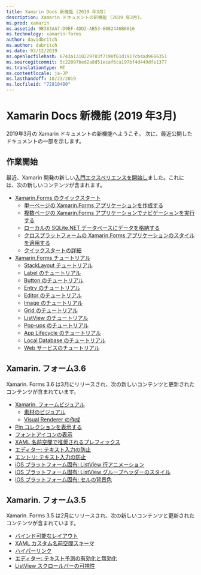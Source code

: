 ```yaml
---
title: Xamarin Docs 新機能 (2019 年3月)
description: Xamarin ドキュメントの新機能 (2019 年3月)。
ms.prod: xamarin
ms.assetid: 9B383AA7-D9EF-4DD2-AB53-6082446B6016
ms.technology: xamarin-forms
author: davidbritch
ms.author: dabritch
ms.date: 03/12/2019
ms.openlocfilehash: 6743a1310229783f7198f61d1917cb4ad9666351
ms.sourcegitcommit: 5c22097bed2a8d51ecaf6ca197bf4d449dfe1377
ms.translationtype: MT
ms.contentlocale: ja-JP
ms.lasthandoff: 10/23/2019
ms.locfileid: "72810480"
---
```

# <a name="xamarin-docs-whats-new-march-2019"></a>Xamarin Docs 新機能 (2019 年3月)

2019年3月の Xamarin ドキュメントの新機能へようこそ。 次に、最近公開したドキュメントの一部を示します。

## <a name="get-started"></a>作業開始

最近、Xamarin 開発の新しい[入門エクスペリエンスを開始し](~/get-started/index.yml)ました。これには、次の新しいコンテンツが含まれます。

- [Xamarin.Forms のクイックスタート](~/get-started/quickstarts/index.yml)
  - [単一ページの Xamarin.Forms アプリケーションを作成する](~/get-started/quickstarts/single-page.md)
  - [複数ページの Xamarin.Forms アプリケーションでナビゲーションを実行する](~/get-started/quickstarts/multi-page.md)
  - [ローカルの SQLite.NET データベースにデータを格納する](~/get-started/quickstarts/database.md)
  - [クロスプラットフォームの Xamarin.Forms アプリケーションのスタイルを適用する](~/get-started/quickstarts/styling.md)
  - [クイックスタートの詳細](~/get-started/quickstarts/deepdive.md)
- [Xamarin.Forms チュートリアル](~/get-started/tutorials/index.yml)
  - [StackLayout チュートリアル](~/get-started/tutorials/stacklayout/index.yml)
  - [Label のチュートリアル](~/get-started/tutorials/label/index.yml)
  - [Button のチュートリアル](~/get-started/tutorials/button/index.yml)
  - [Entry のチュートリアル](~/get-started/tutorials/entry/index.yml)
  - [Editor のチュートリアル](~/get-started/tutorials/editor/index.yml)
  - [Image のチュートリアル](~/get-started/tutorials/image/index.yml)
  - [Grid のチュートリアル](~/get-started/tutorials/grid/index.yml)
  - [ListView のチュートリアル](~/get-started/tutorials/listview/index.yml)
  - [Pop-ups のチュートリアル](~/get-started/tutorials/pop-ups/index.yml)
  - [App Lifecycle のチュートリアル](~/get-started/tutorials/app-lifecycle/index.yml)
  - [Local Database のチュートリアル](~/get-started/tutorials/local-database/index.yml)
  - [Web サービスのチュートリアル](~/get-started/tutorials/web-service/index.yml)

## <a name="xamarinforms-36"></a>Xamarin. フォーム3.6

Xamarin. Forms 3.6 は3月にリリースされ、次の新しいコンテンツと更新されたコンテンツが含まれています。

- [Xamarin. フォームビジュアル](~/xamarin-forms/user-interface/visual/index.md)
  - [素材のビジュアル](~/xamarin-forms/user-interface/visual/material-visual.md)
  - [Visual Renderer の作成](~/xamarin-forms/user-interface/visual/create.md)
- [Pin コレクションを表示する](~/xamarin-forms/user-interface/map/pins.md#display-a-pin-collection)
- [フォントアイコンの表示](~/xamarin-forms/user-interface/text/fonts.md#display-font-icons)
- [XAML 名前空間で推奨されるプレフィックス](~/xamarin-forms/xaml/custom-prefix.md)
- [エディター: テキスト入力の防止](~/xamarin-forms/user-interface/text/editor.md#preventing-text-entry)
- [エントリ: テキスト入力の防止](~/xamarin-forms/user-interface/text/entry.md#preventing-text-entry)
- [iOS プラットフォーム固有: ListView 行アニメーション](~/xamarin-forms/platform/ios/listview-row-animations.md)
- [iOS プラットフォーム固有: ListView グループヘッダーのスタイル](~/xamarin-forms/platform/ios/listview-group-header-style.md)
- [iOS プラットフォーム固有: セルの背景色](~/xamarin-forms/platform/ios/cell-background-color.md)

## <a name="xamarinforms-35"></a>Xamarin. フォーム3.5

Xamarin. Forms 3.5 は2月にリリースされ、次の新しいコンテンツと更新されたコンテンツが含まれています。

- [バインド可能なレイアウト](~/xamarin-forms/user-interface/layouts/bindable-layouts.md)
- [XAML カスタム名前空間スキーマ](~/xamarin-forms/xaml/custom-namespace-schemas.md)
- [ハイパーリンク](~/xamarin-forms/user-interface/text/label.md#hyperlinks)
- [エディター: テキスト予測の有効化と無効化](~/xamarin-forms/user-interface/text/editor.md#enabling-and-disabling-text-prediction)
- [ListView スクロールバーの可視性](~/xamarin-forms/user-interface/listview/customizing-list-appearance.md#scrollbar-visibility)
